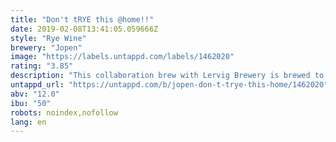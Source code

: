 ```yaml
---
title: "Don't tRYE this @home!!"
date: 2019-02-08T13:41:05.059666Z
style: "Rye Wine"
brewery: "Jopen"
image: "https://labels.untappd.com/labels/1462020"
rating: "3.85"
description: "This collaboration brew with Lervig Brewery is brewed to honour a brewing grain that we both love: RYE. We like it so much that we decided to create a rye wine, in the barley wine-style. Full-bodied, sweet, strong, but with rye flavor characteristics. And believe it or not, this beer contains 70% rye malt! Don’t tRYE this @home!! "
untappd_url: "https://untappd.com/b/jopen-don-t-trye-this-home/1462020"
abv: "12.0"
ibu: "50"
robots: noindex,nofollow
lang: en
---
```

